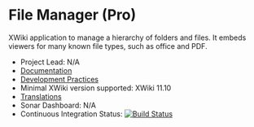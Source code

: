 # File Manager (Pro)

XWiki application to manage a hierarchy of folders and files. It embeds viewers for many known file types, such as office and PDF.

* Project Lead: N/A
* [Documentation](https://store.xwiki.com/xwiki/bin/view/Extension/FileManagerApplication)
* [Development Practices](http://dev.xwiki.org)
* Minimal XWiki version supported: XWiki 11.10
* [Translations](http://l10n.xwiki.org/xwiki/bin/view/Contrib/FileManager)
* Sonar Dashboard: N/A
* Continuous Integration Status: [![Build Status](http://ci.xwikisas.com/view/All/job/xwikisas/job/application-filemanager/job/master/badge/icon)](http://ci.xwikisas.com/view/All/job/xwikisas/job/application-filemanager/job/master/)
